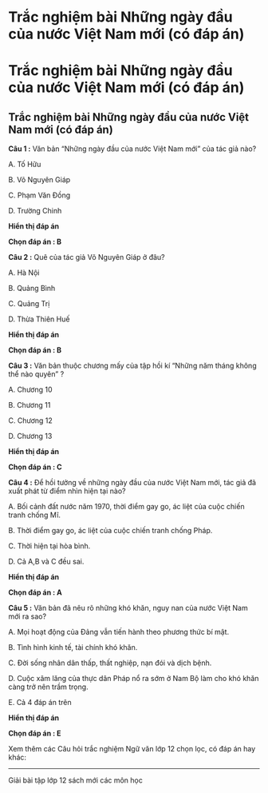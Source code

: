 # Trắc nghiệm bài Những ngày đầu của nước Việt Nam mới (có đáp án)

# Trắc nghiệm bài Những ngày đầu của nước Việt Nam mới (có đáp án)

## Trắc nghiệm bài Những ngày đầu của nước Việt Nam mới (có đáp án)

**Câu 1 :** Văn bản “Những ngày đầu của nước Việt Nam mới” của tác giả nào? 

A. Tố Hữu 

B. Võ Nguyên Giáp 

C. Phạm Văn Đồng 

D. Trường Chinh 

**Hiển thị đáp án**

**Chọn đáp án : B**

**Câu 2 :** Quê của tác giả Võ Nguyên Giáp ở đâu? 

A. Hà Nội 

B. Quảng Bình 

C. Quảng Trị 

D. Thừa Thiên Huế 

**Hiển thị đáp án**

**Chọn đáp án : B**

**Câu 3 :** Văn bản thuộc chương mấy của tập hồi kí “Những năm tháng không thể nào quyên” ? 

A. Chương 10 

B. Chương 11 

C. Chương 12 

D. Chương 13 

**Hiển thị đáp án**

**Chọn đáp án : C**

**Câu 4 :** Để hồi tưởng về những ngày đầu của nước Việt Nam mới, tác giả đã xuất phát từ điểm nhìn hiện tại nào? 

A. Bối cảnh đất nước năm 1970, thời điểm gay go, ác liệt của cuộc chiến tranh chống Mĩ.

B. Thời điểm gay go, ác liệt của cuộc chiến tranh chống Pháp.

C. Thời hiện tại hòa bình.

D. Cả A,B và C đều sai. 

**Hiển thị đáp án**

**Chọn đáp án : A**

**Câu 5 :** Văn bản đã nêu rõ những khó khăn, nguy nan của nước Việt Nam mới ra sao? 

A. Mọi hoạt động của Đảng vẫn tiến hành theo phương thức bí mật. 

B. Tình hình kinh tế, tài chính khó khăn.

C. Đời sống nhân dân thấp, thất nghiệp, nạn đói và dịch bệnh.

D. Cuộc xâm lăng của thực dân Pháp nổ ra sớm ở Nam Bộ làm cho khó khăn càng trở nên trầm trọng. 

E. Cả 4 đáp án trên 

**Hiển thị đáp án**

**Chọn đáp án : E**

Xem thêm các Câu hỏi trắc nghiệm Ngữ văn lớp 12 chọn lọc, có đáp án hay khác:

* * *

Giải bài tập lớp 12 sách mới các môn học
